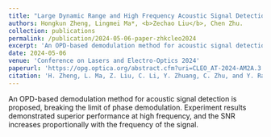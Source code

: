 ```yaml
---
title: "Large Dynamic Range and High Frequency Acoustic Signal Detection with SNR Enhancement"
authors: Hongkun Zheng, Lingmei Ma*, <b>Zechao Liu</b>, Chen Zhu.
collection: publications
permalink: /publication/2024-05-06-paper-zhkcleo2024
excerpt: 'An OPD-based demodulation method for acoustic signal detection is proposed, breaking the limit of phase demodulation. (<b>Highlighted oral</b>)'
date: 2024-05-06
venue: 'Conference on Lasers and Electro-Optics 2024'
paperurl: 'https://opg.optica.org/abstract.cfm?uri=CLEO_AT-2024-AM2A.3'
citation: 'H. Zheng, L. Ma, Z. Liu, C. Li, Y. Zhuang, C. Zhu, and Y. Rao, "Large Dynamic Range and High Frequency Acoustic Signal Detection with SNR Enhancement," in <i>CLEO 2024, Technical Digest Series (Optica Publishing Group, 2024)</i>, paper AM2A.3. doi:10.1364/CLEO_AT.2024.AM2A.3'
---
```

An OPD-based demodulation method for acoustic signal detection is proposed, breaking the limit of phase demodulation. Experiment results demonstrated superior performance at high frequency, and the SNR increases proportionally with the frequency of the signal.

